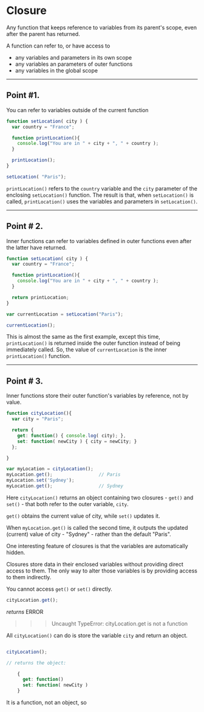 # Closure
Any function that keeps reference to variables from its parent's scope, even after the parent has returned.  

A function can refer to, or have access to
* any variables and parameters in its own scope
* any variables an parameters of outer functions
* any variables in the global scope

___

## Point #1.
You can refer to variables outside of the current function

```js
function setLocation( city ) {
  var country = "France";

  function printLocation(){
    console.log("You are in " + city + ", " + country );
  }

  printLocation();
}

setLocation( "Paris");
```
`printLocation()` refers to the `country` variable and the `city` parameter of the enclosing `setLocation()` function. The result is that, when `setLocation()` is called, `printLocation()` uses the variables and parameters in `setLocation()`.  

___

## Point # 2.
Inner functions can refer to variables defined in outer functions even after the latter have returned.  

```js
function setLocation( city ) {
  var country = "France";

  function printLocation(){
    console.log("You are in " + city + ", " + country );
  }

  return printLocation;
}

var currentLocation = setLocation("Paris");

currentLocation(); 
```
This is almost the same as the first example, except this time, `printLocation()` is returned inside the outer function instead of being immediately called. So, the value of `currentLocation` is the inner `printLocation()` function.




___

## Point # 3.
Inner functions store their outer function's variables by reference, not by value. 

```js
function cityLocation(){
  var city = "Paris";

  return {
    get: function() { console.log( city); },
    set: function( newCity ) { city = newCity; }
  };

}

var myLocation = cityLocation();  
myLocation.get();                 // Paris
myLocation.set('Sydney');
myLocation.get();                 // Sydney
```

Here `cityLocation()` returns an object containing two closures - `get()` and `set()` - that both refer to the outer variable, `city`.  

`get()` obtains the current value of city, while `set()` updates it.   

When `myLocation.get()` is called the second time, it outputs the updated (current) value of city - "Sydney" - rather than the default "Paris".

One interesting feature of closures is that the variables are automatically hidden.  

Closures store data in their enclosed variables without providing direct access to them. 
The only way to alter those variables is by providing access to them indirectly.  

You cannot access `get()` or `set()` directly. 

```js
cityLocation.get();
```

*returns* ERROR
>>>Uncaught TypeError: cityLocation.get is not a function

All `cityLocation()` can do is store the variable `city` and return an object. 

```js

```
```js
cityLocation();

// returns the object:

    { 
      get: function()
      set: function( newCity )
    }
```



It is a function, not an object, so  

























































































































































































